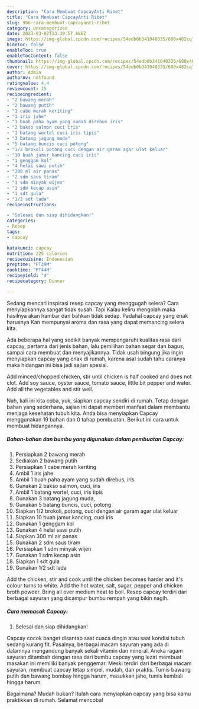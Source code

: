 ```yaml
---
description: "Cara Membuat CapcayAnti Ribet"
title: "Cara Membuat CapcayAnti Ribet"
slug: 966-cara-membuat-capcayanti-ribet
category: Uncategorized
date: 2023-03-02T13:39:57.686Z
image: https://img-global.cpcdn.com/recipes/54edb0b341040335/680x482cq70/capcay-foto-resep-utama.jpg
hideToc: false
enableToc: true
enableTocContent: false
thumbnail: https://img-global.cpcdn.com/recipes/54edb0b341040335/680x482cq70/capcay-foto-resep-utama.jpg
cover: https://img-global.cpcdn.com/recipes/54edb0b341040335/680x482cq70/capcay-foto-resep-utama.jpg
author: Admin
authorAv: notfound
ratingvalue: 4.4
reviewcount: 15
recipeingredient:
- "2 bawang merah"
- "2 bawang putih"
- "1 cabe merah keriting"
- "1 iris jahe"
- "1 buah paha ayam yang sudah direbus iris"
- "2 bakso salmon cuci iris"
- "1 batang wortel cuci iris tipis"
- "3 batang jagung muda"
- "5 batang buncis cuci potong"
- "1/2 brokoli potong cuci dengan air garam agar ulat keluar"
- "10 buah jamur kancing cuci iris"
- "1 genggam kol"
- "4 helai sawi putih"
- "300 ml air panas"
- "2 sdm saus tiram"
- "1 sdm minyak wijen"
- "1 sdm kecap asin"
- "1 sdt gula"
- "1/2 sdt lada"
recipeinstructions:

- "Selesai dan siap dihidangkan!"
categories:
- Resep
tags:
- capcay

katakunci: capcay 
nutrition: 225 calories
recipecuisine: Indonesian
preptime: "PT39M"
cooktime: "PT44M"
recipeyield: "4"
recipecategory: Dinner

---
```



Sedang mencari inspirasi resep capcay yang menggugah selera? Cara menyiapkannya sangat tidak susah. Tapi Kalau keliru mengolah maka hasilnya akan hambar dan bahkan tidak sedap. Padahal capcay yang enak harusnya Kan mempunyai aroma dan rasa yang dapat memancing selera kita.


Ada beberapa hal yang sedikit banyak mempengaruhi kualitas rasa dari capcay, pertama dari jenis bahan, lalu pemilihan bahan segar dan bagus, sampai cara membuat dan menyajikannya. Tidak usah bingung jika ingin menyiapkan capcay yang enak di rumah, karena asal sudah tahu caranya maka hidangan ini bisa jadi sajian spesial.

Add minced/chopped chicken, stir until chicken is half cooked and does not clot. Add soy sauce, oyster sauce, tomato sauce, little bit pepper and water. Add all the vegetables and stir well.


Nah, kali ini kita coba, yuk, siapkan capcay sendiri di rumah. Tetap dengan bahan yang sederhana, sajian ini dapat memberi manfaat dalam membantu menjaga kesehatan tubuh kita. Anda bisa menyiapkan Capcay menggunakan 19 bahan dan 0 tahap pembuatan. Berikut ini cara untuk membuat hidangannya.

<!--inarticleads1-->

##### Bahan-bahan dan bumbu yang digunakan dalam pembuatan Capcay:

1. Persiapkan 2 bawang merah
1. Sediakan 2 bawang putih
1. Persiapkan 1 cabe merah keriting
1. Ambil 1 iris jahe
1. Ambil 1 buah paha ayam yang sudah direbus, iris
1. Gunakan 2 bakso salmon, cuci, iris
1. Ambil 1 batang wortel, cuci, iris tipis
1. Gunakan 3 batang jagung muda,
1. Gunakan 5 batang buncis, cuci, potong
1. Siapkan 1/2 brokoli, potong, cuci dengan air garam agar ulat keluar
1. Siapkan 10 buah jamur kancing, cuci iris
1. Gunakan 1 genggam kol
1. Gunakan 4 helai sawi putih
1. Siapkan 300 ml air panas
1. Gunakan 2 sdm saus tiram
1. Persiapkan 1 sdm minyak wijen
1. Gunakan 1 sdm kecap asin
1. Siapkan 1 sdt gula
1. Gunakan 1/2 sdt lada


Add the chicken, stir and cook until the chicken becomes harder and it&#39;s colour turns to white. Add the hot water, salt, sugar, pepper and chicken broth powder. Bring all over medium heat to boil. Resep capcay terdiri dari berbagai sayuran yang dicampur bumbu rempah yang bikin nagih. 

<!--inarticleads2-->

##### Cara memasak Capcay:


1. Selesai dan siap dihidangkan!

Capcay cocok banget disantap saat cuaca dingin atau saat kondisi tubuh sedang kurang fit. Pasalnya, berbagai macam sayuran yang ada di dalamnya mengandung banyak sekali vitamin dan mineral. Aneka ragam sayuran ditambah dengan rasa dari bumbu capcay yang lezat membuat masakan ini memiliki banyak penggemar. Meski terdiri dari berbagai macam sayuran, membuat capcay tetap simpel, mudah, dan praktis. Tumis bawang putih dan bawang bombay hingga harum, masukkan jahe, tumis kembali hingga harum. 

Bagaimana? Mudah bukan? Itulah cara menyiapkan capcay yang bisa kamu praktikkan di rumah. Selamat mencoba!
